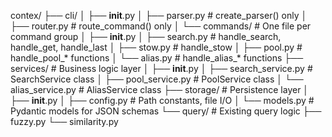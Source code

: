 contex/
├── cli/
│   ├── __init__.py
│   ├── parser.py          # create_parser() only
│   ├── router.py          # route_command() only
│   └── commands/          # One file per command group
│       ├── __init__.py
│       ├── search.py      # handle_search, handle_get, handle_last
│       ├── stow.py        # handle_stow
│       ├── pool.py        # handle_pool_* functions
│       └── alias.py       # handle_alias_* functions
├── services/              # Business logic layer
│   ├── __init__.py
│   ├── search_service.py  # SearchService class
│   ├── pool_service.py    # PoolService class
│   └── alias_service.py   # AliasService class
├── storage/               # Persistence layer
│   ├── __init__.py
│   ├── config.py          # Path constants, file I/O
│   └── models.py          # Pydantic models for JSON schemas
└── query/                 # Existing query logic
    ├── fuzzy.py
    └── similarity.py
